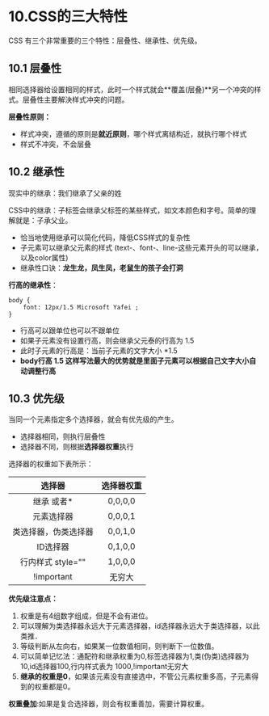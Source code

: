 # 10.CSS的三大特性

CSS 有三个非常重要的三个特性：层叠性、继承性、优先级。

## 10.1 层叠性

相同选择器给设置相同的样式，此时一个样式就会**覆盖(层叠)**另一个冲突的样式。层叠性主要解決样式冲突的问题。

**层叠性原则：**

* 样式冲突，遵循的原则是**就近原则**，哪个样式离结构近，就执行哪个样式
* 样式不冲突，不会层叠

## 10.2 继承性

现实中的继承：我们继承了父亲的姓

CSS中的继承：子标签会继承父标签的某些样式，如文本颜色和字号。简单的理解就是：子承父业。

* 恰当地使用继承可以简化代码，降低CSS样式的复杂性
* 子元素可以继承父元素的样式 (text-、font-、line-这些元素开头的可以继承，以及color属性)
* 继承性口诀：**龙生龙，凤生凤，老鼠生的孩子会打洞**

**行高的继承性**：

    body {
        font: 12px/1.5 Microsoft Yafei ;
    }

* 行高可以跟单位也可以不跟单位
* 如果子元素没有设置行高，则会继承父元泰的行高为 1.5
* 此时子元素的行高是：当前子元素的文字大小 *1.5
* **body行高 1.5 这样写法最大的优势就是里面子元素可以根据自己文字大小自动调整行高**

## 10.3 优先级

当同一个元素指定多个选择器，就会有优先级的产生。

* 选择器相同，则执行层叠性
* 选择器不同，则根据**选择器权重**执行

选择器的权重如下表所示：

|选择器|选择器权重|
|:-:|:--------:|
|继承 或者*|0,0,0,0|
|元素选择器|0,0,0,1|
|类选择器，伪类选择器|0,0,1,0|
|ID选择器|0,1,0,0|
|行内样式 style=""|1,0,0,0|
|!important|无穷大|

**优先级注意点：**

1. 权重是有4组数字组成，但是不会有进位。
2. 可以理解为类选择器永远大于元素选择器，id选择器永远大于类选择器，以此类推．
3. 等级判断从左向右，如果某一位数值相同，则判断下一位数值。
4. 可以简单记忆法：通配符和继承权重为0,标签选择器为1,类(伪类)选择器为10,id选择器100,行内样式表为
1000,!important无穷大
5. **继承的权重是0**，如果该元素没有直接选中，不管公元素权重多高，子元素得到的权重都是0。

**权重叠加**:如果是复合选择器，则会有权重善加，需要计算权重。